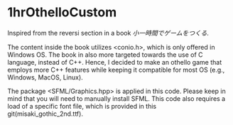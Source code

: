 # 1hrOthelloCustom
Inspired from the reversi section in a book *小一時間でゲームをつくる*.

The content inside the book utilizes <conio.h>, which is only offered in Windows OS.
The book in also more targeted towards the use of C language, instead of C++.
Hence, I decided to make an othello game that employs more C++ features while keeping it compatible for most OS (e.g., Windows, MacOS, Linux).

The package <SFML/Graphics.hpp> is applied in this code. Please keep in mind that you will need to manually install SFML.
This code also requires a load of a specific font file, which is provided in this git(misaki_gothic_2nd.ttf).

